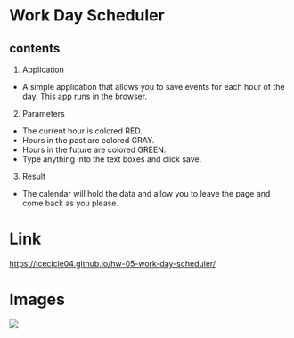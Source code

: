 # Work Day Scheduler

## contents

1. Application

- A simple application that allows you to save events for each hour of the day. This app runs in the browser.

2. Parameters

- The current hour is colored RED.
- Hours in the past are colored GRAY.
- Hours in the future are colored GREEN.
- Type anything into the text boxes and click save.

3. Result

- The calendar will hold the data and allow you to leave the page and come back as you please.

# Link

https://icecicle04.github.io/hw-05-work-day-scheduler/

# Images

![](./Attachments/Calendar.png)
